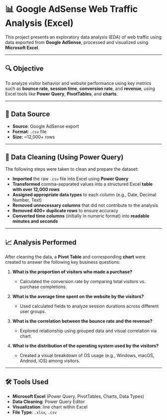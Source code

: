 # 📊 Google AdSense Web Traffic Analysis (Excel)

This project presents an exploratory data analysis (EDA) of web traffic using data exported from **Google AdSense**, processed and visualized using **Microsoft Excel**.

---

## 🔍 Objective

To analyze visitor behavior and website performance using key metrics such as **bounce rate**, **session time**, **conversion rate**, and **revenue**, using Excel tools like **Power Query**, **PivotTables**, and **charts**.

---

## 📂 Data Source

- **Source**: Google AdSense export
- **Format**: `.csv` file
- **Size**: ~12,000+ rows

---

## 🧼 Data Cleaning (Using Power Query)

The following steps were taken to clean and prepare the dataset:

- **Imported** the raw `.csv` file into Excel using **Power Query**
- **Transformed** comma-separated values into a structured Excel **table with over 12,000 rows**
- **Assigned appropriate data types** to each column (e.g., Date, Decimal Number, Text)
- **Removed unnecessary columns** that did not contribute to the analysis
- **Removed 400+ duplicate rows** to ensure accuracy
- **Converted time columns** (initially in numeric format) into **readable minutes and seconds**

---

## 📈 Analysis Performed

After cleaning the data, a **Pivot Table** and corresponding **chart** were created to answer the following key business questions:

1. **What is the proportion of visitors who made a purchase?**
   - Calculated the conversion rate by comparing total visitors vs. purchase completions.

2. **What is the average time spent on the website by the visitors?**
   - Used calculated fields to analyze session durations across different user groups.

3. **What is the correlation between the bounce rate and the revenue?**
   - Explored relationship using grouped data and visual correlation via chart.

4. **What is the distribution of the operating system used by the visitors?**
   - Created a visual breakdown of OS usage (e.g., Windows, macOS, Android, iOS) among visitors.

---

## 🛠️ Tools Used

- **Microsoft Excel** (Power Query, PivotTables, Charts, Data Types)
- **Data Cleaning**: Power Query Editor
- **Visualization**: line chart within Excel
- **File Type**: `.xlsx`, `.csv`

